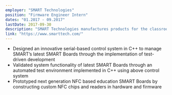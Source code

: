 ```yaml
---
employer: "SMART Technologies"
position: "Firmware Engineer Intern"
dates: "01.2017 - 09.2017"
lastDate: 2017-09-30
description: "SMART Technologies manufactures products for the classroom for the 21st century. Their primary offering is Interactive Displays."
link: "https://www.smarttech.com/"
---
```

* Designed an innovative serial-based control system in C++ to manage SMART’s latest SMART Boards through the implementation of test-driven development
* Validated system functionality of latest SMART Boards through an automated test environment implemented in C++ using above control system
* Prototyped next generation NFC based education SMART Boards by constructing custom NFC chips and readers in hardware and firmware
